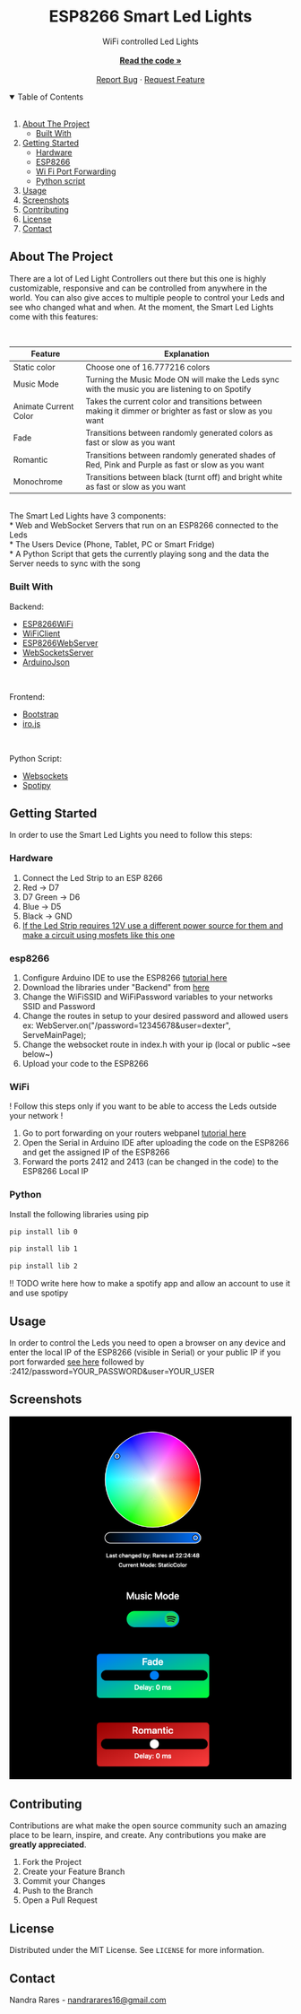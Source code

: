 <p align="center">
  <h1 align="center">ESP8266 Smart Led Lights</h1>

  <p align="center">
    WiFi controlled Led Lights
    <br />
    <br />
    <a href="https://github.com/Dexter0-0/SmartLedLights-v2"><strong>Read the code »</strong></a>
    <br />
    <br />
    <a href="https://github.com/Dexter0-0/SmartLedLights-v2/issues">Report Bug</a>
    ·
    <a href="https://github.com/Dexter0-0/SmartLedLights-v2/issues">Request Feature</a>
  </p>
</p>


<!-- TABLE OF CONTENTS -->
<details open="open">
  <br />
  <summary>Table of Contents</summary>
  <ol>
    <li>
      <a href="#about-the-project">About The Project</a>
      <ul>
        <li><a href="#built-with">Built With</a></li>
      </ul>
    </li>
    <li>
      <a href="#getting-started">Getting Started</a>
      <ul>
        <li><a href="#hardware">Hardware</a></li>
        <li><a href="#esp8266">ESP8266</a></li>
        <li><a href="#wifi">Wi Fi Port Forwarding</a></li>
        <li><a href="#python">Python script</a></li>
      </ul>
    </li>
    <li><a href="#usage">Usage</a></li>
    <li><a href="#screenshots">Screenshots</a></li>
    <li><a href="#contributing">Contributing</a></li>
    <li><a href="#license">License</a></li>
    <li><a href="#contact">Contact</a></li>
  </ol>
</details>



<!-- ABOUT THE PROJECT -->
## About The Project

There are a lot of Led Light Controllers out there but this one is highly customizable, responsive and can be controlled from anywhere in the world. You can also give acces to multiple people to control your Leds and see who changed what and when. At the moment, the Smart Led Lights come with this features:

<br />

Feature | Explanation
------------ | -------------
Static color | Choose one of 16.777216 colors
Music Mode | Turning the Music Mode ON will make the Leds sync with the music you are listening to on Spotify
Animate Current Color | Takes the current color and transitions between making it dimmer or brighter as fast or slow as you want
Fade | Transitions between randomly generated colors as fast or slow as you want
Romantic | Transitions between randomly generated shades of Red, Pink and Purple as fast or slow as you want
Monochrome | Transitions between black (turnt off) and bright white as fast or slow as you want

<br />
The Smart Led Lights have 3 components:
<br />
* Web and WebSocket Servers that run on an ESP8266 connected to the Leds
<br />
* The Users Device (Phone, Tablet, PC or Smart Fridge)
<br />
* A Python Script that gets the currently playing song and the data the Server needs to sync with the song
<br />

### Built With

Backend:
* [ESP8266WiFi](https://arduino-esp8266.readthedocs.io/en/latest/esp8266wifi/readme.html)
* [WiFiClient](https://www.arduino.cc/en/Reference/WiFiClient)
* [ESP8266WebServer](https://github.com/esp8266/Arduino/tree/master/libraries/ESP8266WebServer)
* [WebSocketsServer](https://github.com/Links2004/arduinoWebSockets)
* [ArduinoJson](https://arduinojson.org/)
<br />

Frontend:
* [Bootstrap](https://getbootstrap.com)
* [iro.js](https://github.com/jaames/iro.js)
<br />

Python Script:
* [Websockets](https://websockets.readthedocs.io/en/stable/index.html)
* [Spotipy](https://spotipy.readthedocs.io/en/2.12.0/#)

<!-- GETTING STARTED -->
## Getting Started

In order to use the Smart Led Lights you need to follow this steps:

### Hardware

<ol>
    <li>Connect the Led Strip to an ESP 8266</li>
    <li>Red -> D7</li>
    <li>D7 Green -> D6</li>
    <li>Blue -> D5</li>
    <li>Black -> GND</li>
    <li><a href="https://cdn.instructables.com/ORIG/FDY/2GF8/ILTQF2S9/FDY2GF8ILTQF2S9.gif?frame=1"> If the Led Strip requires 12V use a different power source for them and make a circuit using mosfets like this one</a></li>
</ol>


### esp8266

<ol>
    <li>Configure Arduino IDE to use the ESP8266 <a href="https://randomnerdtutorials.com/how-to-install-esp8266-board-arduino-ide/">tutorial here</a></li>
    <li>Download the libraries under "Backend" from <a href="#built-with">here</a></li>
    <li>Change the WiFiSSID and WiFiPassword variables to your networks SSID and Password</li>
    <li>Change the routes in setup to your desired password and allowed users ex: WebServer.on("/password=12345678&user=dexter", ServeMainPage);</li>
    <li>Change the websocket route in index.h with your ip (local or public ~see below~)</li>
    <li>Upload your code to the ESP8266</li>
</ol>

### WiFi

! Follow this steps only if you want to be able to access the Leds outside your network !

<ol>
    <li>Go to port forwarding on your routers webpanel <a href="https://www.noip.com/support/knowledgebase/general-port-forwarding-guide/">tutorial here</a></li>
    <li>Open the Serial in Arduino IDE after uploading the code on the ESP8266 and get the assigned IP of the ESP8266</li>
    <li>Forward the ports 2412 and 2413 (can be changed in the code) to the ESP8266 Local IP</li>
</ol>

### Python

Install the following libraries using pip

  ```sh
  pip install lib 0
  ```
  
  ```sh
  pip install lib 1
  ```
  
  ```sh
  pip install lib 2
  ```
!! TODO write here how to make a spotify app and allow an account to use it and use spotipy


<!-- USAGE EXAMPLES -->
## Usage

In order to control the Leds you need to open a browser on any device and enter the local IP of the ESP8266 (visible in Serial) or your public IP if you port forwarded <a href="wifi">see here</a> followed by :2412/password=YOUR_PASSWORD&user=YOUR_USER

<!-- SCREENSHOTS -->
## Screenshots
![plot](./Screenshots/WebPagePhoto.png)

<!-- CONTRIBUTING -->
## Contributing

Contributions are what make the open source community such an amazing place to be learn, inspire, and create. Any contributions you make are **greatly appreciated**.

1. Fork the Project
2. Create your Feature Branch 
3. Commit your Changes 
4. Push to the Branch 
5. Open a Pull Request

<!-- LICENSE -->
## License

Distributed under the MIT License. See `LICENSE` for more information.


<!-- CONTACT -->
## Contact

Nandra Rares - nandrarares16@gmail.com

